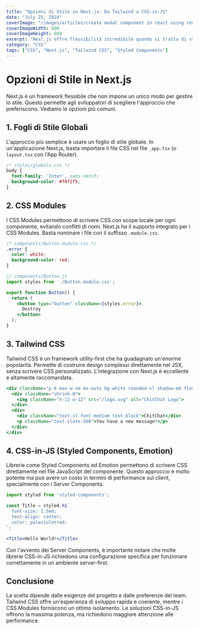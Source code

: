 ```yaml
---
title: "Opzioni di Stile in Next.js: Da Tailwind a CSS-in-JS"
date: "July 25, 2024"
coverImage: "/images/articles/create modal component in react using react portals.png"
coverImageWidth: 800
coverImageHeight: 600
excerpt: "Next.js offre flessibilità incredibile quando si tratta di styling. Esploriamo le opzioni più popolari per dare stile alle tue applicazioni."
category: "CSS"
tags: ["CSS", "Next.js", "Tailwind CSS", "Styled Components"]
---
```


# Opzioni di Stile in Next.js

Next.js è un framework flessibile che non impone un unico modo per gestire lo stile. Questo permette agli sviluppatori di scegliere l'approccio che preferiscono. Vediamo le opzioni più comuni.

## 1. Fogli di Stile Globali

L'approccio più semplice è usare un foglio di stile globale. In un'applicazione Next.js, basta importare il file CSS nel file `_app.tsx` (o `layout.tsx` con l'App Router).

```css
/* styles/globals.css */
body {
  font-family: 'Inter', sans-serif;
  background-color: #f0f2f5;
}
```

## 2. CSS Modules

I CSS Modules permettono di scrivere CSS con scope locale per ogni componente, evitando conflitti di nomi. Next.js ha il supporto integrato per i CSS Modules. Basta nominare i file con il suffisso `.module.css`.

```css
/* components/Button.module.css */
.error {
  color: white;
  background-color: red;
}
```

```jsx
// components/Button.js
import styles from './Button.module.css';

export function Button() {
  return (
    <button type="button" className={styles.error}>
      Destroy
    </button>
  );
}
```

## 3. Tailwind CSS

Tailwind CSS è un framework utility-first che ha guadagnato un'enorme popolarità. Permette di costruire design complessi direttamente nel JSX, senza scrivere CSS personalizzato. L'integrazione con Next.js è eccellente e altamente raccomandata.

```jsx
<div className="p-6 max-w-sm mx-auto bg-white rounded-xl shadow-md flex items-center space-x-4">
  <div className="shrink-0">
    <img className="h-12 w-12" src="/logo.svg" alt="ChitChat Logo">
  </div>
  <div>
    <div className="text-xl font-medium text-black">ChitChat</div>
    <p className="text-slate-500">You have a new message!</p>
  </div>
</div>
```

## 4. CSS-in-JS (Styled Components, Emotion)

Librerie come Styled Components ed Emotion permettono di scrivere CSS direttamente nel file JavaScript del componente. Questo approccio è molto potente ma può avere un costo in termini di performance sul client, specialmente con i Server Components.

```jsx
import styled from 'styled-components';

const Title = styled.h1`
  font-size: 1.5em;
  text-align: center;
  color: palevioletred;
`;

<Title>Hello World!</Title>
```

Con l'avvento dei Server Components, è importante notare che molte librerie CSS-in-JS richiedono una configurazione specifica per funzionare correttamente in un ambiente server-first.

## Conclusione

La scelta dipende dalle esigenze del progetto e dalle preferenze del team. Tailwind CSS offre un'esperienza di sviluppo rapida e coerente, mentre i CSS Modules forniscono un ottimo isolamento. Le soluzioni CSS-in-JS offrono la massima potenza, ma richiedono maggiore attenzione alle performance.
